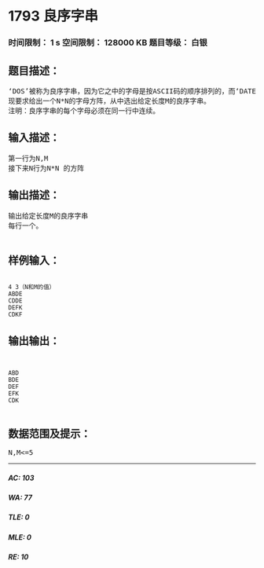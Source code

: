 # 1793 良序字串   
### 时间限制： 1 s     空间限制： 128000 KB     题目等级： 白银  
## 题目描述：  

<pre>
‘DOS’被称为良序字串，因为它之中的字母是按ASCII码的顺序排列的，而‘DATE’则不是良序字串。
现要求给出一个N*N的字母方阵，从中选出给定长度M的良序字串。
注明：良序字串的每个字母必须在同一行中连续。
</pre>
  
  
## 输入描述：  

<pre>
第一行为N,M
接下来N行为N*N 的方阵
</pre>
  
  
## 输出描述：  

<pre>
输出给定长度M的良序字串
每行一个。

</pre>
  
  
## 样例输入：  

<pre><code>
4 3（N和M的值）
ABDE
CDDE
DEFK
CDKF
</code></pre>
  
  
## 输出输出：  

<pre><code>

ABD
BDE
DEF
EFK
CDK

</code></pre>
  
  
## 数据范围及提示：  

<pre>
N,M<=5
</pre>
  
  
***  

##### AC: 103  
##### WA: 77  
##### TLE: 0  
##### MLE: 0  
##### RE: 10  
